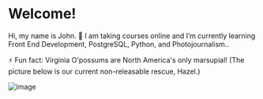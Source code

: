 # Welcome!
Hi, my name is John.
🌱 I am taking courses online and I’m currently learning Front End Development, PostgreSQL, Python, and Photojournalism..

⚡ Fun fact: Virginia O'possums are North America's only marsupial! (The picture below is our current non-releasable rescue, Hazel.)

![image](https://user-images.githubusercontent.com/29680087/184147194-c5e7bab3-befc-4521-bed4-cf950b2ace38.png)


<!--
**johnwess/johnwess** is a ✨ _special_ ✨ repository because its `README.md` (this file) appears on your GitHub profile.

Here are some ideas to get you started:

- 🔭 I’m currently working on ...
- 🌱 I’m currently learning ...
- 👯 I’m looking to collaborate on ...
- 🤔 I’m looking for help with ...
- 💬 Ask me about ...
- 📫 How to reach me: ...
- 😄 Pronouns: ...
- ⚡ Fun fact: ...
-->

